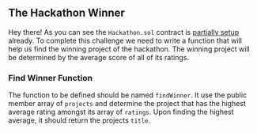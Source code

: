 ## The Hackathon Winner

Hey there! As you can see the `Hackathon.sol` contract is [partially setup](?tab=details&scroll=Contract%20Setup) already. To complete this challenge we need to write a function that will help us find the winning project of the hackathon. The winning project will be determined by the average score of all of its ratings. 

### Find Winner Function

The function to be defined should be named `findWinner`. It use the public member array of `projects` and determine the project that has the highest average rating amongst its array of `ratings`. Upon finding the highest average, it should return the projects `title`. 